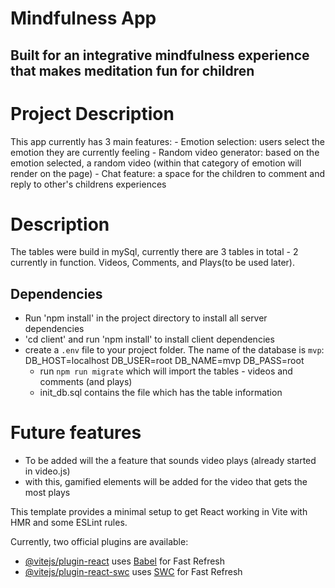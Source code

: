 # Mindfulness App
## Built for an integrative mindfulness experience that makes meditation fun for children

# Project Description
This app currently has 3 main features: 
    - Emotion selection: users select the emotion they are currently feeling 
    - Random video generator: based on the emotion selected, a random video (within that category of emotion will render on the page)
    - Chat feature: a space for the children to comment and reply to other's childrens experiences 

# Description
The tables were build in mySql, currently there are 3 tables in total - 2 currently in function. 
Videos, Comments, and Plays(to be used later).

## Dependencies 
- Run 'npm install' in the project directory to install all server dependencies
- 'cd client' and run 'npm install' to install client dependencies 
- create a `.env` file to your project folder. The name of the database is `mvp`: 
DB_HOST=localhost
  DB_USER=root
  DB_NAME=mvp
  DB_PASS=root
  - run `npm run migrate` which will import the tables - videos and comments (and plays)
  - init_db.sql contains the file which has the table information 


# Future features 
- To be added will the a feature that sounds video plays (already started in video.js)
- with this, gamified elements will be added for the video that gets the most plays

This template provides a minimal setup to get React working in Vite with HMR and some ESLint rules.

Currently, two official plugins are available:

- [@vitejs/plugin-react](https://github.com/vitejs/vite-plugin-react/blob/main/packages/plugin-react/README.md) uses [Babel](https://babeljs.io/) for Fast Refresh
- [@vitejs/plugin-react-swc](https://github.com/vitejs/vite-plugin-react-swc) uses [SWC](https://swc.rs/) for Fast Refresh
